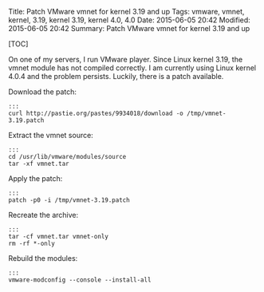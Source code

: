 Title: Patch VMware vmnet for kernel 3.19 and up
Tags: vmware, vmnet, kernel, 3.19, kernel 3.19, kernel 4.0, 4.0
Date: 2015-06-05 20:42
Modified: 2015-06-05 20:42
Summary: Patch VMware vmnet for kernel 3.19 and up

[TOC]

On one of my servers, I run VMware player. Since Linux kernel 3.19, the vmnet module has not compiled correctly. I am currently using Linux kernel 4.0.4 and the problem persists. Luckily, there is a patch available.

Download the patch:

    :::
    curl http://pastie.org/pastes/9934018/download -o /tmp/vmnet-3.19.patch

Extract the vmnet source:

    :::
    cd /usr/lib/vmware/modules/source
    tar -xf vmnet.tar

Apply the patch:

    :::
    patch -p0 -i /tmp/vmnet-3.19.patch

Recreate the archive:

    :::
    tar -cf vmnet.tar vmnet-only
    rm -rf *-only

Rebuild the modules:

    :::
    vmware-modconfig --console --install-all

